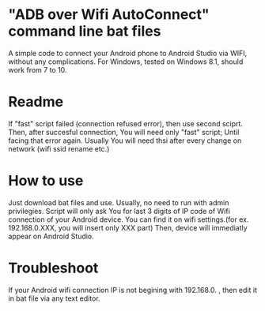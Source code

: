 # "ADB over Wifi AutoConnect" command line bat files
A simple code to connect your Android phone to Android Studio via WIFI, without any complications.
For Windows, tested on Windows 8.1, should work from 7 to 10.

# Readme
If "fast" script failed (connection refused error), then use second sciprt.
Then, after succesful connection, You will need only "fast" script; Until facing that error again.
Usually You will need thsi after every change on network (wifi ssid rename etc.)

# How to use
Just download bat files and use. Usually, no need to run with admin privilegies. Script will only ask You for last 3 digits of IP code of Wifi connection of your Android device. You can find it on wifi settings.(for ex. 192.168.0.XXX, you will insert only XXX part) Then, device will immediatly appear on Android Studio. 

# Troubleshoot
If your Android wifi connection IP is not begining with 192.168.0. , then edit it in bat file via any text editor.

